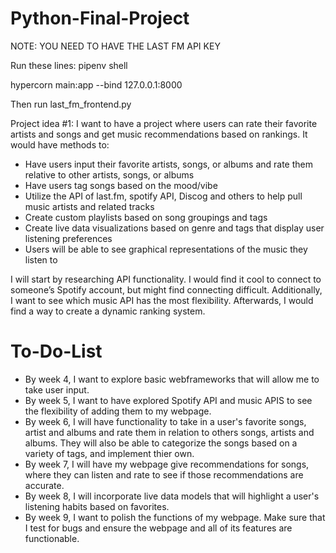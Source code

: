 # Python-Final-Project
NOTE: YOU NEED TO HAVE THE LAST FM API KEY

Run these lines:
pipenv shell

hypercorn main:app --bind 127.0.0.1:8000

Then run last_fm_frontend.py


Project idea #1: 
I want to have a project where users can rate their favorite artists and songs and get music recommendations based on rankings. It would have methods to:
- Have users input their favorite artists, songs, or albums and rate them relative to other artists, songs, or albums
- Have users tag songs based on the mood/vibe
- Utilize the API of last.fm, spotify API, Discog and others to help pull music artists and related tracks
- Create custom playlists based on song groupings and tags
- Create live data visualizations based on genre and tags that display user listening preferences
- Users will be able to see graphical representations of the music they listen to

I will start by researching API functionality. I would find it cool to connect to someone’s Spotify account, but might find connecting difficult. Additionally, I want to see which music API has the most flexibility. Afterwards, I would find a way to create a dynamic ranking system.


# To-Do-List
- By week 4, I want to explore basic webframeworks that will allow me to take user input.
- By week 5, I want to have explored Spotify API and music APIS to see the flexibility of adding them to my webpage.
- By week 6, I will have functionality to take in a user's favorite songs, artist and albums and rate them in relation to others songs, artists and albums. They will also be able to categorize the songs based on a variety of tags, and implement thier own.
- By week 7, I will have my webpage give recommendations for songs, where they can listen and rate to see if those recommendations are accurate.
- By week 8, I will incorporate live data models that will highlight a user's listening habits based on favorites. 
- By week 9, I want to polish the functions of my webpage. Make sure that I test for bugs and ensure the webpage and all of its features are functionable. 
